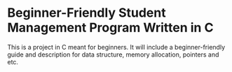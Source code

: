 # Beginner-Friendly Student Management Program Written in C
This is a project in C meant for beginners. It will include a beginner-friendly guide and description for data structure, memory allocation, pointers and etc.
